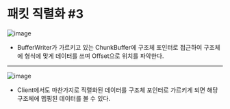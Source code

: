 # 패킷 직렬화 \#3
![image](https://user-images.githubusercontent.com/68372094/160067172-76ab85d7-12f5-4c29-ad03-8f9c05c8c64b.png)
* BufferWriter가 가르키고 있는 ChunkBuffer에 구조체 포인터로 접근하여 구조체에 형식에 맞게 데이터를 쓰며 Offset으로 위치를 파악한다.
***
![image](https://user-images.githubusercontent.com/68372094/160065527-8de939d8-7874-4f5a-8e93-cbc1a402b7cb.png)
* Client에서도 마찬가지로 직렬화된 데이터를 구조체 포인터로 가르키게 되면 해당 구조체에 맵핑된 데이터를 볼 수 있다.
